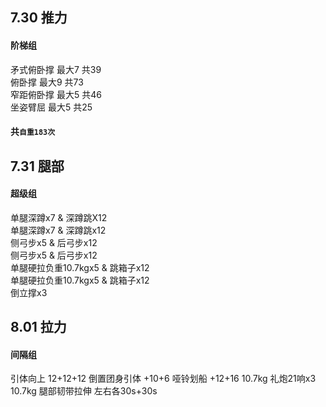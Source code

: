 ## 7.30 推力
#### 阶梯组
矛式俯卧撑 最大7 共39<br>
俯卧撑     最大9 共73<br>
窄距俯卧撑 最大5 共46<br>
坐姿臂屈   最大5 共25<br>
#### 共`自重183次`<br>

## 7.31 腿部 
#### 超级组
单腿深蹲x7 & 深蹲跳X12<br>
单腿深蹲x7 & 深蹲跳x12<br>
侧弓步x5 & 后弓步x12<br>
侧弓步x5 & 后弓步x12<br>
单腿硬拉负重10.7kgx5 & 跳箱子x12<br>
单腿硬拉负重10.7kgx5 & 跳箱子x12<br>
倒立撑x3<br>

## 8.01 拉力
#### 间隔组
引体向上 12+12+12
倒置团身引体 +10+6
哑铃划船 +12+16 10.7kg
礼炮21响x3 10.7kg
腿部韧带拉伸 左右各30s+30s



